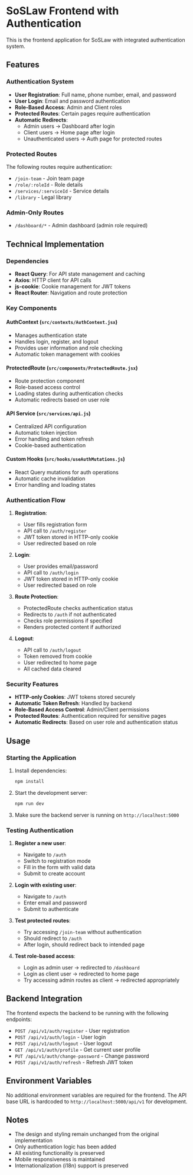 # SoSLaw Frontend with Authentication

This is the frontend application for SoSLaw with integrated authentication system.

## Features

### Authentication System

- **User Registration**: Full name, phone number, email, and password
- **User Login**: Email and password authentication
- **Role-Based Access**: Admin and Client roles
- **Protected Routes**: Certain pages require authentication
- **Automatic Redirects**:
  - Admin users → Dashboard after login
  - Client users → Home page after login
  - Unauthenticated users → Auth page for protected routes

### Protected Routes

The following routes require authentication:

- `/join-team` - Join team page
- `/role/:roleId` - Role details
- `/services/:serviceId` - Service details
- `/library` - Legal library

### Admin-Only Routes

- `/dashboard/*` - Admin dashboard (admin role required)

## Technical Implementation

### Dependencies

- **React Query**: For API state management and caching
- **Axios**: HTTP client for API calls
- **js-cookie**: Cookie management for JWT tokens
- **React Router**: Navigation and route protection

### Key Components

#### AuthContext (`src/contexts/AuthContext.jsx`)

- Manages authentication state
- Handles login, register, and logout
- Provides user information and role checking
- Automatic token management with cookies

#### ProtectedRoute (`src/components/ProtectedRoute.jsx`)

- Route protection component
- Role-based access control
- Loading states during authentication checks
- Automatic redirects based on user role

#### API Service (`src/services/api.js`)

- Centralized API configuration
- Automatic token injection
- Error handling and token refresh
- Cookie-based authentication

#### Custom Hooks (`src/hooks/useAuthMutations.js`)

- React Query mutations for auth operations
- Automatic cache invalidation
- Error handling and loading states

### Authentication Flow

1. **Registration**:

   - User fills registration form
   - API call to `/auth/register`
   - JWT token stored in HTTP-only cookie
   - User redirected based on role

2. **Login**:

   - User provides email/password
   - API call to `/auth/login`
   - JWT token stored in HTTP-only cookie
   - User redirected based on role

3. **Route Protection**:

   - ProtectedRoute checks authentication status
   - Redirects to `/auth` if not authenticated
   - Checks role permissions if specified
   - Renders protected content if authorized

4. **Logout**:
   - API call to `/auth/logout`
   - Token removed from cookie
   - User redirected to home page
   - All cached data cleared

### Security Features

- **HTTP-only Cookies**: JWT tokens stored securely
- **Automatic Token Refresh**: Handled by backend
- **Role-Based Access Control**: Admin/Client permissions
- **Protected Routes**: Authentication required for sensitive pages
- **Automatic Redirects**: Based on user role and authentication status

## Usage

### Starting the Application

1. Install dependencies:

   ```bash
   npm install
   ```

2. Start the development server:

   ```bash
   npm run dev
   ```

3. Make sure the backend server is running on `http://localhost:5000`

### Testing Authentication

1. **Register a new user**:

   - Navigate to `/auth`
   - Switch to registration mode
   - Fill in the form with valid data
   - Submit to create account

2. **Login with existing user**:

   - Navigate to `/auth`
   - Enter email and password
   - Submit to authenticate

3. **Test protected routes**:

   - Try accessing `/join-team` without authentication
   - Should redirect to `/auth`
   - After login, should redirect back to intended page

4. **Test role-based access**:
   - Login as admin user → redirected to `/dashboard`
   - Login as client user → redirected to home page
   - Try accessing admin routes as client → redirected appropriately

## Backend Integration

The frontend expects the backend to be running with the following endpoints:

- `POST /api/v1/auth/register` - User registration
- `POST /api/v1/auth/login` - User login
- `POST /api/v1/auth/logout` - User logout
- `GET /api/v1/auth/profile` - Get current user profile
- `PUT /api/v1/auth/change-password` - Change password
- `POST /api/v1/auth/refresh` - Refresh JWT token

## Environment Variables

No additional environment variables are required for the frontend. The API base URL is hardcoded to `http://localhost:5000/api/v1` for development.

## Notes

- The design and styling remain unchanged from the original implementation
- Only authentication logic has been added
- All existing functionality is preserved
- Mobile responsiveness is maintained
- Internationalization (i18n) support is preserved
